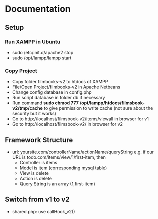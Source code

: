 # Documentation

## Setup
### Run XAMPP in Ubuntu

- sudo /etc/init.d/apache2 stop
- sudo /opt/lampp/lampp start

### Copy Project
- Copy folder filmbooks-v2 to htdocs of XAMPP
- File/Open Project/filmbooks-v2 in Apache Netbeans
- Change config database in config.php
- Run script database in folder db if necessary
- Run command __sudo chmod 777 /opt/lampp/htdocs/filmsbook-v2/tmp/cache__ to give permission to write cache (not sure about the security but it works)
- Go to http://localhost/filmsbook-v2/items/viewall in browser for v1
- Go to http://localhost/filmsbook-v2/ in browser for v2

## Framework Structure

- url: yoursite.com/controllerName/actionName/queryString
e.g. if our URL is todo.com/items/view/1/first-item, then
    + Controller is items
    + Model is item (corresponding mysql table)
    + View is delete
    + Action is delete
    + Query String is an array (1,first-item)


## Switch from v1 to v2
- shared.php: use callHook_v2()